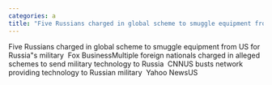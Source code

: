 ```yaml
---
categories: a
title: "Five Russians charged in global scheme to smuggle equipment from US for Russias military  Fox Business"
---
```

Five Russians charged in global scheme to smuggle equipment from US for Russia"s military&nbsp;&nbsp;Fox BusinessMultiple foreign nationals charged in alleged schemes to send military technology to Russia&nbsp;&nbsp;CNNUS busts network providing technology to Russian military&nbsp;&nbsp;Yahoo NewsUS
